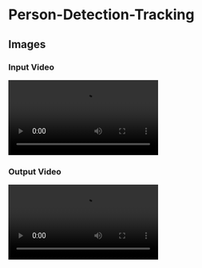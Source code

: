 # Person-Detection-Tracking

## Images

### Input Video
![Input Video File](/data/input.mp4)

### Output Video
![Output Video File](/data/output.mp4)
